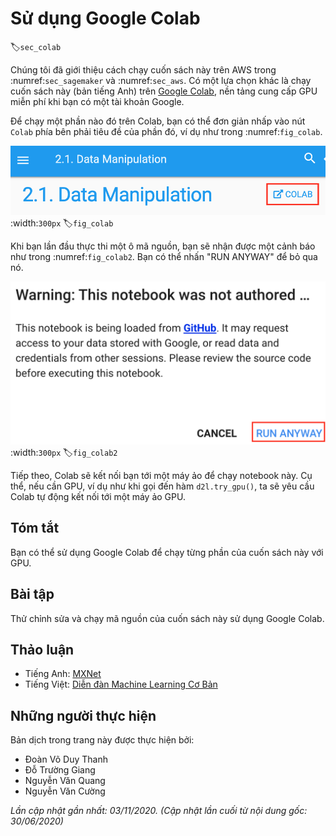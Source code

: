 <!--
# Using Google Colab
-->

# Sử dụng Google Colab
:label:`sec_colab`


<!--
We introduced how to run this book on AWS in :numref:`sec_sagemaker` and :numref:`sec_aws`.
Another option is running this book on [Google Colab](https://colab.research.google.com/), which provides free GPU if you have a Google account.
-->

Chúng tôi đã giới thiệu cách chạy cuốn sách này trên AWS trong :numref:`sec_sagemaker` và :numref:`sec_aws`.
Có một lựa chọn khác là chạy cuốn sách này (bản tiếng Anh) trên [Google Colab](https://colab.research.google.com/), nền tảng cung cấp GPU miễn phí khi bạn có một tài khoản Google.


<!--
To run a section on Colab, you can simply click the `Colab` button to the right of the title of that section, such as in :numref:`fig_colab`. 
-->

Để chạy một phần nào đó trên Colab, bạn có thể đơn giản nhấp vào nút `Colab` phía bên phải tiêu đề của phần đó, ví dụ như trong :numref:`fig_colab`.


<!--
![Open a section on Colab](../img/colab.png)
-->

![Mở một phần trong Colab](../img/colab.png)
:width:`300px`
:label:`fig_colab`


<!--
When it is the first time you execute a code cell, you will receive a warning message as shown in :numref:`fig_colab2`.
You may click "RUN ANYWAY" to ignore it.
-->

Khi bạn lần đầu thực thi một ô mã nguồn, bạn sẽ nhận được một cảnh báo như trong :numref:`fig_colab2`.
Bạn có thể nhấn "RUN ANYWAY" để bỏ qua nó.


<!--
![The warning message for running a section on Colab](../img/colab-2.png)
-->

![Thông tin cảnh báo cho việc chạy một phần trong Colab](../img/colab-2.png)
:width:`300px`
:label:`fig_colab2`


<!--
Next, Colab will connect you to an instance to run this notebook. Specifically, if GPU is needed, 
such as when invoking the `d2l.try_gpu()` function, we will request Colab to connect to a GPU instance automatically.
-->

Tiếp theo, Colab sẽ kết nối bạn tới một máy ảo để chạy notebook này. Cụ thể, nếu cần GPU,
ví dụ như khi gọi đến hàm `d2l.try_gpu()`, ta sẽ yêu cầu Colab tự động kết nối tới một máy ảo GPU.

## Tóm tắt

<!--
You can use Google Colab to run each section of this book with GPUs.
-->

Bạn có thể sử dụng Google Colab để chạy từng phần của cuốn sách này với GPU.


## Bài tập

<!--
Try to edit and run the code in this book using Google Colab.
-->

Thử chỉnh sửa và chạy mã nguồn của cuốn sách này sử dụng Google Colab.


## Thảo luận
* Tiếng Anh: [MXNet](https://discuss.d2l.ai/t/424)
* Tiếng Việt: [Diễn đàn Machine Learning Cơ Bản](https://forum.machinelearningcoban.com/c/d2l)


## Những người thực hiện
Bản dịch trong trang này được thực hiện bởi:

* Đoàn Võ Duy Thanh
* Đỗ Trường Giang
* Nguyễn Văn Quang
* Nguyễn Văn Cường

*Lần cập nhật gần nhất: 03/11/2020. (Cập nhật lần cuối từ nội dung gốc: 30/06/2020)*
